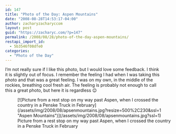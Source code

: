 ```yaml
---
id: 147
title: "Photo of the Day: Aspen Mountains"
date: "2008-08-28T14:53:17-04:00"
author: zacharyzacharyccom
layout: post
guid: "https://zacharyc.com/?p=147"
permalink: /2008/08/28/photo-of-the-day-aspen-mountains/
restapi_import_id:
  - 5b3546f08dfe0
categories:
  - "Photo of the Day"
---
```


I’m not really sure if I like this photo, but I would love some feedback. I think it is slightly out of focus. I remember the feeling I had when I was taking this photo and that was a great feeling. I was on my own, in the middle of the rockies, breathing cool fresh air. The feeling is probably not enough to call this a great photo, but here it is regardless 😉

<figure aria-describedby="caption-attachment-148" class="wp-caption aligncenter" id="attachment_148" style="width: 500px">[![Picture from a rest stop on my way past Aspen, when I crossed the country in a Penske Truck in February](/assets/img/2008/08/apsenmountains.jpg?resize=500%2C230&ssl=1 "Aspen Mountains")](/assets/img/2008/08/apsenmountains.jpg?ssl=1)<figcaption class="wp-caption-text" id="caption-attachment-148">Picture from a rest stop on my way past Aspen, when I crossed the country in a Penske Truck in February</figcaption></figure>
